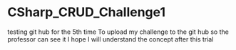 # CSharp_CRUD_Challenge1
testing git hub for the 5th time 
To upload my challenge to the git hub so the professor can see it 
I hope I will understand the concept after this trial 